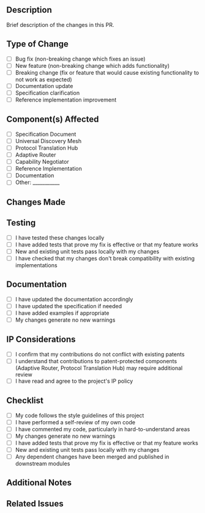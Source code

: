 ## Description

Brief description of the changes in this PR.

## Type of Change

- [ ] Bug fix (non-breaking change which fixes an issue)
- [ ] New feature (non-breaking change which adds functionality)  
- [ ] Breaking change (fix or feature that would cause existing functionality to not work as expected)
- [ ] Documentation update
- [ ] Specification clarification
- [ ] Reference implementation improvement

## Component(s) Affected

- [ ] Specification Document
- [ ] Universal Discovery Mesh
- [ ] Protocol Translation Hub  
- [ ] Adaptive Router
- [ ] Capability Negotiator
- [ ] Reference Implementation
- [ ] Documentation
- [ ] Other: ___________

## Changes Made

<!-- Provide a detailed description of the changes -->

## Testing

- [ ] I have tested these changes locally
- [ ] I have added tests that prove my fix is effective or that my feature works
- [ ] New and existing unit tests pass locally with my changes
- [ ] I have checked that my changes don't break compatibility with existing implementations

## Documentation

- [ ] I have updated the documentation accordingly
- [ ] I have updated the specification if needed
- [ ] I have added examples if appropriate
- [ ] My changes generate no new warnings

## IP Considerations

- [ ] I confirm that my contributions do not conflict with existing patents
- [ ] I understand that contributions to patent-protected components (Adaptive Router, Protocol Translation Hub) may require additional review
- [ ] I have read and agree to the project's IP policy

## Checklist

- [ ] My code follows the style guidelines of this project
- [ ] I have performed a self-review of my own code
- [ ] I have commented my code, particularly in hard-to-understand areas
- [ ] My changes generate no new warnings
- [ ] I have added tests that prove my fix is effective or that my feature works
- [ ] New and existing unit tests pass locally with my changes
- [ ] Any dependent changes have been merged and published in downstream modules

## Additional Notes

<!-- Add any other context about the pull request here -->

## Related Issues

<!-- Link to related issues using keywords like "Fixes #123" or "Addresses #456" -->